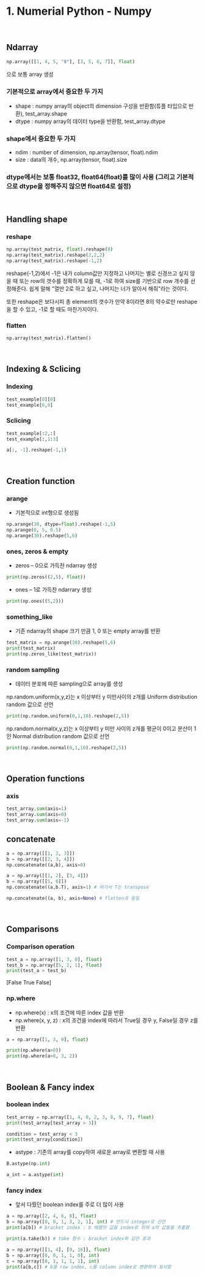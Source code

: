 # 1. Numerial Python - Numpy

<br>

## Ndarray

~~~python
np.array([[1, 4, 5, "8"], [3, 5, 6, 7]], float)
~~~

으로 보통 array 생성

### 기본적으로 array에서 중요한 두 가지

- shape : numpy array의 object의 dimension 구성을 반환함(튜플 타입으로 반환), test_array.shape
- dtype : numpy array의 데이터 type을 반환함, test_array.dtype

### shape에서 중요한 두 가지

- ndim : number of dimension, np.array(tensor, float).ndim
- size : data의 개수, np.array(tensor, float).size

### dtype에서는 보통 float32, float64(float)를 많이 사용 (그리고 기본적으로 dtype을 정해주지 않으면 float64로 설정)

<br>

## Handling shape

### reshape

~~~python
np.array(test_matrix, float).reshape(8)
np.array(test_matrix).reshape(2,2,2)
np.array(test_matrix).reshape(-1,2)
~~~

reshape(-1,2)에서 -1은 내가 column값만 지정하고 나머지는 별로 신경쓰고 싶지 않을 때 또는 row의 갯수를 정확하게 모를 때, -1로 하여 size를 기반으로 row 개수를 선정해준다. 쉽게 말해 "열만 2로 하고 싶고, 나머지는 너가 알아서 해줘"라는 것이다.

또한 reshape은 보다시피 총 element의 갯수가 만약 8이라면 8의 약수로만 reshape을 할 수 있고, -1로 할 때도 마찬가지이다.

### flatten

~~~python
np.array(test_matrix).flatten()
~~~

<br>

## Indexing & Sclicing

### Indexing

~~~python
test_example[0][0]
test_example[0,0]
~~~

### Sclicing

~~~python
test_example[:2,:]
test_example[:,1:3]

a[:, -1].reshape(-1,1)
~~~

<br>

## Creation function

### arange

- 기본적으로 int형으로 생성됨

~~~python
np.arange(30, dtype=float).reshape(-1,5)
np.arange(0, 5, 0.5)
np.arange(30).reshape(5,6)
~~~

### ones, zeros & empty

- zeros – 0으로 가득찬 ndarray 생성

~~~python
print(np.zeros((2,5), float))
~~~

- ones – 1로 가득찬 ndarrary 생성

~~~python
print(np.ones((5,2)))
~~~

### something_like

- 기존 ndarray의 shape 크기 만큼 1, 0 또는 empty array를 반환

~~~python
test_matrix = np.arange(30).reshape(5,6)
print(test_matrix)
print(np.zeros_like(test_matrix))
~~~

### random sampling

- 데이터 분포에 따른 sampling으로 array를 생성

np.random.uniform(x,y,z)는 x 이상부터 y 미만사이의 z개를 Uniform distribution random 값으로 선언

~~~python
print(np.random.uniform(0,1,10).reshape(2,5))
~~~

np.random.normal(x,y,z)는 x 이상부터 y 미만 사이의 z개를 평균이 0이고 분산이 1인 Normal distribution random 값으로 선언

~~~python
print(np.random.normal(0,1,10).reshape(2,5))
~~~

<br>

## Operation functions

### axis

~~~python
test_array.sum(axis=1)
test_array.sum(axis=0)
test_array.sum(axis=-1)
~~~

## concatenate

~~~python
a = np.array([[1, 2, 3]])
b = np.array([[2, 3, 4]])
np.concatenate((a,b), axis=0)

a = np.array([[1, 2], [3, 4]])
b = np.array([[5, 6]])
np.concatenate((a,b.T), axis=1) # 여기서 T는 transpose

np.concatenate((a, b), axis=None) # flatten과 동일
~~~

<br>

## Comparisons

### Comparison operation

~~~python
test_a = np.array([1, 3, 0], float)
test_b = np.array([5, 2, 1], float)
print(test_a > test_b)
~~~

[False  True False]

### np.where

- np.where(x) : x의 조건에 따른 index 값을 반환
- np.where(x, y, z) : x의 조건을 index에 따라서 True일 경우 y, False일 경우 z를 반환

~~~python
a = np.array([1, 3, 0], float)

print(np.where(a>0))
print(np.where(a>0, 3, 2))
~~~

<br>

## Boolean & Fancy index

### boolean index

~~~python
test_array = np.array([1, 4, 0, 2, 3, 8, 9, 7], float)
print(test_array[test_array > 3])

condition = test_array < 3 
print(test_array[condition])
~~~

- astype : 기존의 array를 copy하여 새로운 array로 변환할 때 사용

~~~python
B.astype(np.int)

a_int = a.astype(int)
~~~

### fancy index

- 앞서 다뤘던 boolean index를 주로 더 많이 사용

~~~python
a = np.array([2, 4, 6, 8], float)
b = np.array([0, 0, 1, 3, 2, 1], int) # 반드시 integer로 선언
print(a[b]) # bracket index : b 배열의 값을 index로 하여 a의 값들을 추출함
~~~

~~~python
print(a.take(b)) # take 함수 : bracket index와 같은 효과
~~~

~~~python
a = np.array([[1, 4], [9, 16]], float)
b = np.array([0, 0, 1, 1, 0], int)
c = np.array([0, 1, 1, 1, 1], int)
print(a[b,c]) # b를 row index, c를 column index로 변환하여 표시함
~~~